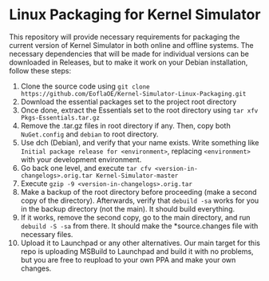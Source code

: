 # Linux Packaging for Kernel Simulator
This repository will provide necessary requirements for packaging the current version of Kernel Simulator in both online and offline systems. The necessary dependencies that will be made for individual versions can be downloaded in Releases, but to make it work on your Debian installation, follow these steps:

1. Clone the source code using `git clone https://github.com/EoflaOE/Kernel-Simulator-Linux-Packaging.git`
2. Download the essential packages set to the project root directory
3. Once done, extract the Essentials set to the root directory using `tar xfv Pkgs-Essentials.tar.gz`
4. Remove the .tar.gz files in root directory if any. Then, copy both `NuGet.config` and `debian` to root directory.
5. Use dch (Debian), and verify that your name exists. Write something like `Initial package release for <environment>`, replacing `<environment>` with your development environment.
6. Go back one level, and execute `tar cfv <version-in-changelogs>.orig.tar Kernel-Simulator-master`
7. Execute `gzip -9 <version-in-changelogs>.orig.tar`
8. Make a backup of the root directory before proceeding (make a second copy of the directory). Afterwards, verify that `debuild -sa` works for you in the backup directory (not the main). It should build everything.
9. If it works, remove the second copy, go to the main directory, and run `debuild -S -sa` from there. It should make the *source.changes file with necessary files.
10. Upload it to Launchpad or any other alternatives. Our main target for this repo is uploading MSBuild to Launchpad and build it with no problems, but you are free to reupload to your own PPA and make your own changes.
